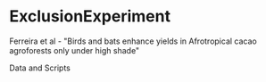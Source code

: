 # ExclusionExperiment

Ferreira et al - "Birds and bats enhance yields in Afrotropical cacao agroforests only under high shade"

Data and Scripts
